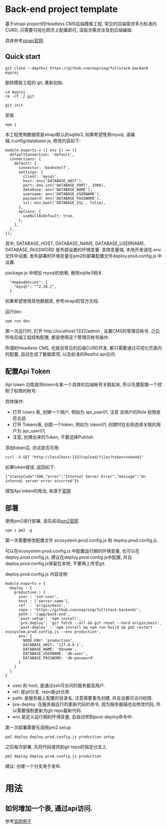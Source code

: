 # Back-end project template

基于strapi project的Headless CMS后端模板工程, 常见的后端需求多为标准的CURD, 只需要可视化网页上配置即可, 深层次需求涉及到后端编辑. 

具体参考[strapi官网](https://strapi.io/documentation/v3.x/getting-started/introduction.html).

## Quick start

```
git clone --depth=1 https://github.com/espring/fullstack-backend myproj
```

删除模板工程的.git, 重新初始.
```
cd myproj
rm -rf ./.git

git init
```

安装
```
npm i 
```

本工程使用数据库是strapi默认的sqlite3, 如果希望使用mysql, 请编辑./config/database.js, 修改内容如下:
```
module.exports = ({ env }) => ({
  defaultConnection: 'default',
  connections: {
    default: {
      connector: 'bookshelf',
      settings: {
        client: 'mysql',
        host: env('DATABASE_HOST'),
        port: env.int('DATABASE_PORT', 3306),
        database: env('DATABASE_NAME'),
        username: env('DATABASE_USERNAME'),
        password: env('DATABASE_PASSWORD'),
        ssl: env.bool('DATABASE_SSL', false),
      },
      options: {
        useNullAsDefault: true,
      },
    },
  },
});
```
其中, DATABASE_HOST, DATABASE_NAME, DATABASE_USERNAME, DATABASE_PASSWORD 是外部设置的环境变量.  具体变量值, 本地开发请在.env文件中设置, 发布部署的环境变量在pm2的部署配置文件deploy.prod.config.js 中设置.

package.js 中增加 mysql的依赖, 删除sqlite3相关.
```
  "dependencies": {
    "mysql": "^2.18.1",
  }
```

如果希望使用其他数据库, 参考strapi的官方文档.


运行dev
```
npm run dev
```

第一次运行时, 打开 http://localhost:1337/admin , 设置CMS的管理员帐号. 之后所有后端工程结构配置, 都是使用这个管理员帐号操作.

所谓的Headless CMS, 也就说常见的后端CURD开发, 都只需要通过可视化页面内的配置, 自动生成了数据库项, 以及标准的Restful api访问.


## 配置Api Token

Api token 功能是将token与某一个具体的后端帐号关联起来, 所以先要配置一个控制了权限的帐号.

具体操作: 
  * 打开 Users 表, 创建一个用户, 例如为 api_user01, 注意 该用户的Role 权限是否合适.
  * 打开 Tokens表, 创那一个token, 例如为 token01, 创建时在右侧选择关联的用户为 api_user01, 
  * 注意, 创建出来的Token, 不要选择Publish.
  
添加token后, 测试是否可用:
```
curl -X GET "http://localhost:1337/upload/files?token=token01"
```
如果token错误, 返回如下:
```
{"statusCode":500,"error":"Internal Server Error","message":"An internal server error occurred"}%
```

增加Api token的用法, 来源于[官网](https://strapi.io/documentation/v3.x/guides/api-token.html#introduction)

## 部署

使用pm2进行部署, 请先阅读[pm2官网](https://pm2.keymetrics.io/docs/usage/deployment/)

```
npm i pm2 -g
```

第一次需要修改配置文件 ecosystem.prod.config.js 和 deploy.prod.config.js.

可以在ecosystem.prod.config.js 中配置运行期的环境变量, 也可以在 deploy.prod.config.js, 建议在deploy.prod.config.js中配置, 并且 deploy.prod.config.js保留在本地, 不要再上传至git.

deploy.prod.config.js 内容说明
```
module.exports = {
  deploy : {
    production : {
      user : 'ssh-user', 
      host : ['server-name'],
      ref  : 'origin/main',
      repo : 'https://github.com/espring/fullstack-backend/',
      path : '/app/back-end',
      'post-setup': 'npm install',
      'pre-deploy': 'git fetch --all && git reset --hard origin/main',
      'post-deploy' : 'npm install && npm run build && pm2 restart ecosystem.prod.config.js --env production',
      env: {
        NODE_ENV: 'production',
        DATABASE_HOST: '127.0.0.1',
        DATABASE_NAME: 'dbname',
        DATABASE_USERNAME: 'db-user',
        DATABASE_PASSWORD: 'db-password'
      }
    }
  }
}
```
  * user 和 host, 是通过ssh可访问的服务器及用户.
  * ref: 是git分支. repo是git仓库
  * path: 是服务器上配置的目录名, 注意需要事先创建, 并且设置可访问权限.
  * pre-deploy: 在服务器运行的更新代码的命令, 因为服务器端也会修改代码, 所以需要强制更新为git repo最新代码.
  * env 是定义运行期的环境变量,  会自动带到post-deploy命令中.

第一次部署需要先调用pm2 setup
```
pm2 deploy deploy.prod.config.js production setup
```

之后每次部署, 先将代码提供到git repo的指定分支上.
```
pm2 deploy deploy.prod.config.js production
```

建议: 创建一个分支用于发布.

# 用法

## 如何增加一个表, 通过api访问.
参考[官网例子](https://strapi.io/documentation/v3.x/getting-started/quick-start.html#_3-create-a-restaurant-content-type)




